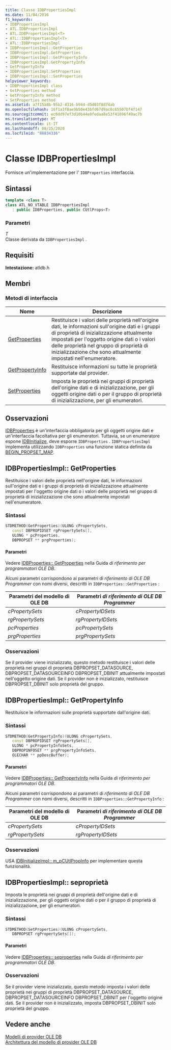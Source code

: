 ```yaml
---
title: Classe IDBPropertiesImpl
ms.date: 11/04/2016
f1_keywords:
- IDBPropertiesImpl
- ATL.IDBPropertiesImpl
- ATL.IDBPropertiesImpl<T>
- ATL::IDBPropertiesImpl<T>
- ATL::IDBPropertiesImpl
- IDBPropertiesImpl::GetProperties
- IDBPropertiesImpl.GetProperties
- IDBPropertiesImpl::GetPropertyInfo
- IDBPropertiesImpl.GetPropertyInfo
- GetPropertyInfo
- IDBPropertiesImpl.SetProperties
- IDBPropertiesImpl::SetProperties
helpviewer_keywords:
- IDBPropertiesImpl class
- GetProperties method
- GetPropertyInfo method
- SetProperties method
ms.assetid: a7f15a8b-95b2-4316-b944-d5d03f8d74ab
ms.openlocfilehash: 16f1a3f8ae9b50e43bfd67d9ac8c65507bf4f147
ms.sourcegitcommit: ec6dd97ef3d10b44e0fedaa8e53f41696f49ac7b
ms.translationtype: MT
ms.contentlocale: it-IT
ms.lasthandoff: 08/25/2020
ms.locfileid: "88834336"
---
```

# <a name="idbpropertiesimpl-class"></a>Classe IDBPropertiesImpl

Fornisce un'implementazione per l' `IDBProperties` interfaccia.

## <a name="syntax"></a>Sintassi

```cpp
template <class T>
class ATL_NO_VTABLE IDBPropertiesImpl
   : public IDBProperties, public CUtlProps<T>
```

### <a name="parameters"></a>Parametri

*T*<br/>
Classe derivata da `IDBPropertiesImpl` .

## <a name="requirements"></a>Requisiti

**Intestazione:** atldb.h

## <a name="members"></a>Membri

### <a name="interface-methods"></a>Metodi di interfaccia

| Nome | Descrizione |
|-|-|
|[GetProperties](#getproperties)|Restituisce i valori delle proprietà nell'origine dati, le informazioni sull'origine dati e i gruppi di proprietà di inizializzazione attualmente impostati per l'oggetto origine dati o i valori delle proprietà nel gruppo di proprietà di inizializzazione che sono attualmente impostati nell'enumeratore.|
|[GetPropertyInfo](#getpropertyinfo)|Restituisce informazioni su tutte le proprietà supportate dal provider.|
|[SetProperties](#setproperties)|Imposta le proprietà nei gruppi di proprietà dell'origine dati e di inizializzazione, per gli oggetti origine dati o per il gruppo di proprietà di inizializzazione, per gli enumeratori.|

## <a name="remarks"></a>Osservazioni

[IDBProperties](/previous-versions/windows/desktop/ms719607(v=vs.85)) è un'interfaccia obbligatoria per gli oggetti origine dati e un'interfaccia facoltativa per gli enumeratori. Tuttavia, se un enumeratore espone [IDBInitialize](/previous-versions/windows/desktop/ms713706(v=vs.85)), deve esporre `IDBProperties` . `IDBPropertiesImpl` implementa utilizzando `IDBProperties` una funzione statica definita da [BEGIN_PROPSET_MAP](../../data/oledb/begin-propset-map.md).

## <a name="idbpropertiesimplgetproperties"></a><a name="getproperties"></a> IDBPropertiesImpl:: GetProperties

Restituisce i valori delle proprietà nell'origine dati, le informazioni sull'origine dati e i gruppi di proprietà di inizializzazione attualmente impostati per l'oggetto origine dati o i valori delle proprietà nel gruppo di proprietà di inizializzazione che sono attualmente impostati nell'enumeratore.

### <a name="syntax"></a>Sintassi

```cpp
STDMETHOD(GetProperties)(ULONG cPropertySets,
   const DBPROPIDSET rgPropertySets[],
   ULONG * pcProperties,
   DBPROPSET ** prgProperties);
```

#### <a name="parameters"></a>Parametri

Vedere [IDBProperties:: GetProperties](/previous-versions/windows/desktop/ms714344(v=vs.85)) nella Guida *di riferimento per programmatori OLE DB*.

Alcuni parametri corrispondono ai parametri di *riferimento di OLE DB Programmer* con nomi diversi, descritti in `IDBProperties::GetProperties` :

|Parametri del modello di OLE DB|Parametri *di riferimento di OLE DB Programmer*|
|--------------------------------|------------------------------------------------|
|*cPropertySets*|*cPropertyIDSets*|
|*rgPropertySets*|*rgPropertyIDSets*|
|*pcProperties*|*pcPropertySets*|
|*prgProperties*|*prgPropertySets*|

### <a name="remarks"></a>Osservazioni

Se il provider viene inizializzato, questo metodo restituisce i valori delle proprietà nei gruppi di proprietà DBPROPSET_DATASOURCE, DBPROPSET_DATASOURCEINFO DBPROPSET_DBINIT attualmente impostati nell'oggetto origine dati. Se il provider non è inizializzato, restituisce DBPROPSET_DBINIT solo proprietà del gruppo.

## <a name="idbpropertiesimplgetpropertyinfo"></a><a name="getpropertyinfo"></a> IDBPropertiesImpl:: GetPropertyInfo

Restituisce le informazioni sulle proprietà supportate dall'origine dati.

### <a name="syntax"></a>Sintassi

```cpp
STDMETHOD(GetPropertyInfo)(ULONG cPropertySets,
   const DBPROPIDSET rgPropertySets[],
   ULONG * pcPropertyInfoSets,
   DBPROPINFOSET ** prgPropertyInfoSets,
   OLECHAR ** ppDescBuffer);
```

#### <a name="parameters"></a>Parametri

Vedere [IDBProperties:: GetPropertyInfo](/previous-versions/windows/desktop/ms718175(v=vs.85)) nella Guida *di riferimento per programmatori OLE DB*.

Alcuni parametri corrispondono ai parametri di *riferimento di OLE DB Programmer* con nomi diversi, descritti in `IDBProperties::GetPropertyInfo` :

|Parametri del modello di OLE DB|Parametri *di riferimento di OLE DB Programmer*|
|--------------------------------|------------------------------------------------|
|*cPropertySets*|*cPropertyIDSets*|
|*rgPropertySets*|*rgPropertyIDSets*|

### <a name="remarks"></a>Osservazioni

USA [IDBInitializeImpl:: m_pCUtlPropInfo](../../data/oledb/idbinitializeimpl-m-pcutlpropinfo.md) per implementare questa funzionalità.

## <a name="idbpropertiesimplsetproperties"></a><a name="setproperties"></a> IDBPropertiesImpl:: seproprietà

Imposta le proprietà nei gruppi di proprietà dell'origine dati e di inizializzazione, per gli oggetti origine dati o per il gruppo di proprietà di inizializzazione, per gli enumeratori.

### <a name="syntax"></a>Sintassi

```cpp
STDMETHOD(SetProperties)(ULONG cPropertySets,
   DBPROPSET rgPropertySets[]);
```

#### <a name="parameters"></a>Parametri

Vedere [IDBProperties:: seproperties](/previous-versions/windows/desktop/ms723049(v=vs.85)) nella Guida *di riferimento per programmatori OLE DB*.

### <a name="remarks"></a>Osservazioni

Se il provider viene inizializzato, questo metodo imposta i valori delle proprietà nei gruppi di proprietà DBPROPSET_DATASOURCE, DBPROPSET_DATASOURCEINFO DBPROPSET_DBINIT per l'oggetto origine dati. Se il provider non è inizializzato, imposta DBPROPSET_DBINIT solo proprietà del gruppo.

## <a name="see-also"></a>Vedere anche

[Modelli di provider OLE DB](../../data/oledb/ole-db-provider-templates-cpp.md)<br/>
[Architettura del modello di provider OLE DB](../../data/oledb/ole-db-provider-template-architecture.md)
